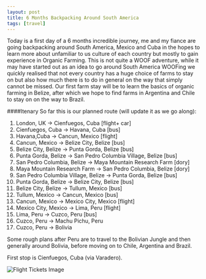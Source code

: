 ```yaml
---
layout: post
title: 6 Months Backpacking Around South America
tags: [travel]
---
```


Today is a first day of a 6 months incredible journey, me and my fiance are going backpacking around South America, Mexico and Cuba in the hopes to learn more about unfamiliar to us culture of each country but mostly to gain experience in Organic Farming. This is not quite a WOOF adventure, while it may have started out as an idea to go around South America WOOFing we quickly realised that not every country has a huge choice of farms to stay on but also how much there is to do in general on the way that simply cannot be missed. Our first farm stay will be to learn the basics of organic farming in Belize, after which we hope to find farms in Argentina and Chile to stay on on the way to Brazil. 

####Itenary
So far this is our planned route (will update it as we go along):

1. London, UK -> Cienfuegos, Cuba [<span class="plane">flight</span>+ car]
2. Cienfuegos, Cuba -> Havana, Cuba [bus]
3. Havana,Cuba -> Cancun, Mexico [flight]
4. Cancun, Mexico -> Belize City, Belize [bus]
5. Belize City, Belize -> Punta Gorda, Belize [bus]
6. Punta Gorda, Belize -> San Pedro Columbia Village, Belize [bus]
7. San Pedro Columbia, Belize -> Maya Mountain Research Farm [dory]
8. Maya Mountain Research Farm -> San Pedro Columbia, Belize [dory]
9. San Pedro Columbia Village, Belize -> Punta Gorda, Belize [bus]
10. Punta Gorda, Belize ->  Belize City, Belize [bus]
11. Belize City, Belize -> Tullum, Mexico [bus]
12. Tullum, Mexico -> Cancun, Mexico [bus]
13. Cancun, Mexico -> Mexico City, Mexico [flight]
14. Mexico City, Mexico -> Lima, Peru [flight]
15. Lima, Peru -> Cuzco, Peru [bus]
16. Cuzco, Peru -> Machu Pichu, Peru
17. Cuzco, Peru -> Bolivia 

Some rough plans after Peru are to travel to the Bolivian Jungle and then generally around Bolivia, before moving on to Chile, Argentina and Brazil.

First stop is Cienfuegos, Cuba (via Varadero).

![Flight Tickets Image](http://www.lilianakastilio.co.uk/images/Flight.jpg)
